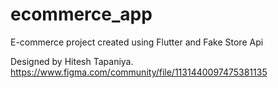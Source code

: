 # ecommerce_app

E-commerce project created using Flutter and Fake Store Api

Designed by Hitesh Tapaniya. https://www.figma.com/community/file/1131440097475381135